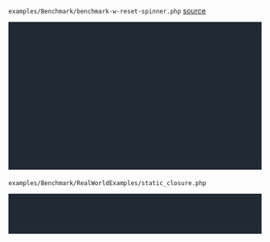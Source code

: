  `examples/Benchmark/benchmark-w-reset-spinner.php` [source](../examples/Benchmark/benchmark-w-reset-spinner.php)
 
 ![example](https://raw.githubusercontent.com/alecrabbit/php-simple-profiler/master/docs/images/spinner_demo.gif)
  
  `examples/Benchmark/RealWorldExamples/static_closure.php`
 
 ![example](https://raw.githubusercontent.com/alecrabbit/php-simple-profiler/master/docs/images/demo_static_closure.gif)